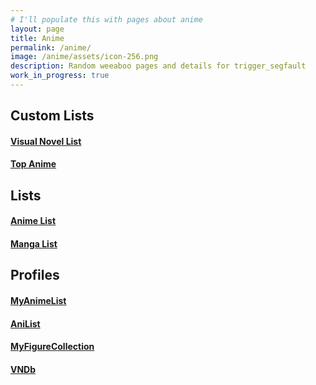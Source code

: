 ```yaml
---
# I'll populate this with pages about anime
layout: page
title: Anime
permalink: /anime/
image: /anime/assets/icon-256.png
description: Random weeaboo pages and details for trigger_segfault
work_in_progress: true
---
```

## Custom Lists

#### **[Visual Novel List](/anime/visualnovellist/)**
<!--
#### **[Merchandise List](/anime/merchlist/)** (Unofficial Only)
-->
#### **[Top Anime](/anime/top/)**

## Lists

#### **[Anime List](https://myanimelist.net/animelist/trigger_death)**

#### **[Manga List](https://myanimelist.net/mangalist/trigger_death)**

## Profiles

#### **[MyAnimeList](https://myanimelist.net/profile/trigger_death)**

#### **[AniList](https://anilist.co/user/triggerdeath/)**

#### **[MyFigureCollection](https://myfigurecollection.net/profile/trigger_death)**

#### **[VNDb](https://vndb.org/u155981)**
